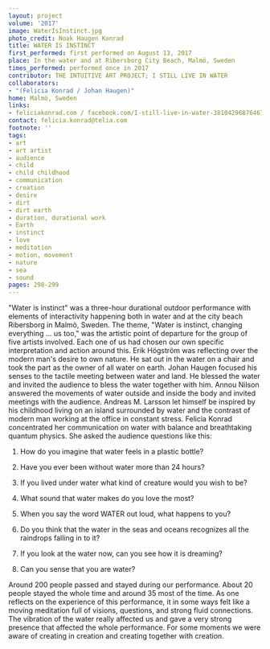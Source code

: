 ```yaml
---
layout: project
volume: '2017'
image: WaterIsInstinct.jpg
photo_credit: Noak Haugen Konrad
title: WATER IS INSTINCT
first_performed: first performed on August 13, 2017
place: In the water and at Ribersborg City Beach, Malmö, Sweden
times_performed: performed once in 2017
contributor: THE INTUITIVE ART PROJECT; I STILL LIVE IN WATER
collaborators:
- "(Felicia Konrad / Johan Haugen)"
home: Malmö, Sweden
links:
- feliciakonrad.com / facebook.com/I-still-live-in-water-381042968764672
contact: felicia.konrad@telia.com
footnote: ''
tags:
- art
- art artist
- audience
- child
- child childhood
- communication
- creation
- desire
- dirt
- dirt earth
- duration, durational work
- Earth
- instinct
- love
- meditation
- motion, movement
- nature
- sea
- sound
pages: 298-299
---
```


"Water is instinct" was a three-hour durational outdoor performance with elements of interactivity happening both in water and at the city beach Ribersborg in Malmö, Sweden. The theme, "Water is instinct, changing everything &hellip; us too," was the artistic point of departure for the group of five artists involved. Each one of us had chosen our own specific interpretation and action around this. Erik Högström was reflecting over the modern man's desire to own nature. He sat out in the water on a chair and took the part as the owner of all water on earth. Johan Haugen focused his senses to the tactile meeting between water and land. He blessed the water and invited the audience to bless the water together with him. Annou Nilson answered the movements of water outside and inside the body and invited meetings with the audience. Andreas M. Larsson let himself be inspired by his childhood living on an island surrounded by water and the contrast of modern man working at the office in constant stress. Felicia Konrad concentrated her communication on water with balance and breathtaking quantum physics. She asked the audience questions like this:

1. How do you imagine that water feels in a plastic bottle?

2. Have you ever been without water more than 24 hours?

3. If you lived under water what kind of creature would you wish to be?

4. What sound that water makes do you love the most?

5. When you say the word WATER out loud, what happens to you?

6. Do you think that the water in the seas and oceans recognizes all the raindrops falling in to it?

7. If you look at the water now, can you see how it is dreaming?

8. Can you sense that you are water?

Around 200 people passed and stayed during our performance. About 20 people stayed the whole time and around 35 most of the time. As one reflects on the experience of this performance, it in some ways felt like a moving meditation full of visions, questions, and strong fluid connections. The vibration of the water really affected us and gave a very strong presence that affected the whole performance. For some moments we were aware of creating in creation and creating together with creation.
